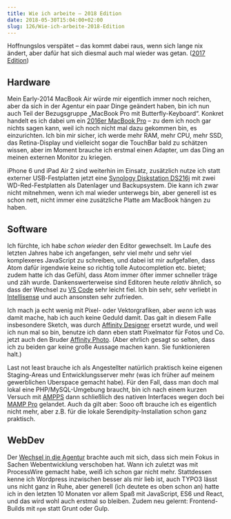 ```yaml
---
title: Wie ich arbeite – 2018 Edition
date: 2018-05-30T15:04:00+02:00
slug: 126/Wie-ich-arbeite-2018-Edition
---
```


Hoffnungslos verspätet – das kommt dabei raus, wenn sich lange nix ändert, aber dafür hat sich diesmal auch mal wieder was getan. ([2017 Edition](/archiv/107/Wie-ich-arbeite-2017-Edition.html))

## Hardware

Mein Early-2014 MacBook Air würde mir eigentlich immer noch reichen, aber da sich in der Agentur ein paar Dinge geändert haben, bin ich nun auch Teil der Bezugsgruppe „MacBook Pro mit Butterfly-Keyboard“. Konkret handelt es ich dabei um ein [2016er MacBook Pro](https://support.apple.com/kb/SP749?locale=de_DE) – zu dem ich noch gar nichts sagen kann, weil ich noch nicht mal dazu gekommen bin, es einzurichten. Ich bin mir sicher, ich werde mehr RAM, mehr CPU, mehr SSD, das Retina-Display und vielleicht sogar die TouchBar bald zu schätzen wissen, aber im Moment brauche ich erstmal einen Adapter, um das Ding an meinen externen Monitor zu kriegen.

iPhone 6 und iPad Air 2 sind weiterhin im Einsatz, zusätzlich nutze ich statt externer USB-Festplatten jetzt eine [Synology Diskstation DS216j](https://www.synology.com/de-de/products/DS216j) mit zwei WD-Red-Festplatten als Datenlager und Backupsystem. Die kann ich zwar nicht mitnehmen, wenn ich mal wieder unterwegs bin, aber generell ist es schon nett, nicht immer eine zusätzliche Platte am MacBook hängen zu haben.

## Software

Ich fürchte, ich habe _schon wieder_ den Editor gewechselt. Im Laufe des letzten Jahres habe ich angefangen, sehr viel mehr und sehr viel komplexeres JavaScript zu schreiben, und dabei ist mir aufgefallen, dass Atom dafür irgendwie keine so richtig tolle Autocompletion etc. bietet; zudem hatte ich das Gefühl, dass Atom immer öfter immer schneller träge und zäh wurde. Dankenswerterweise sind Editoren heute _relativ_ ähnlich, so dass der Wechsel zu [VS Code](https://code.visualstudio.com) sehr leicht fiel. Ich bin sehr, sehr verliebt in [Intellisense](https://code.visualstudio.com/docs/editor/intellisense) und auch ansonsten sehr zufrieden.

Ich mach ja echt wenig mit Pixel- oder Vektorgrafiken, aber _wenn_ ich was damit mache, hab ich auch keine Geduld damit. Das galt in diesem Falle insbesondere Sketch, was durch [Affinity Designer](https://affinity.serif.com/de/designer/) ersetzt wurde, und weil ich nun mal so bin, benutze ich dann eben statt Pixelmator für Fotos und Co. jetzt auch den Bruder [Affinity Photo](https://affinity.serif.com/de/photo/). (Aber ehrlich gesagt so selten, dass ich zu beiden gar keine große Aussage machen kann. Sie funktionieren halt.)

Last not least brauche ich als Angestellter natürlich praktisch keine eigenen Staging-Areas und Entwicklungsserver mehr (was ich früher auf meinem gewerblichen Uberspace gemacht habe). Für den Fall, dass man doch mal lokal eine PHP/MySQL-Umgebung braucht, bin ich nach einem kurzen Versuch mit [AMPPS](https://www.ampps.com) dann schließlich des nativen Interfaces wegen doch bei [MAMP Pro](https://www.mamp.info/de/mamp-pro/) gelandet. Auch da gilt aber: Sooo oft brauche ich es eigentlich nicht mehr, aber z.B. für die lokale Serendipity-Installation schon ganz praktisch.

## WebDev

Der [Wechsel in die Agentur](/archiv/115/Neues-aus-dem-Homeoffice.html) brachte auch mit sich, dass sich mein Fokus in Sachen Webentwicklung verschoben hat. Wann ich zuletzt was mit ProcessWire gemacht habe, weiß ich schon gar nicht mehr. Stattdessen kenne ich Wordpress inzwischen besser als mir lieb ist, auch TYPO3 lässt uns nicht ganz in Ruhe, aber generell (ich deutete es oben schon an) hatte ich in den letzten 10 Monaten vor allem Spaß mit JavaScript, ES6 und React, und das wird wohl auch erstmal so bleiben. Zudem neu gelernt: Frontend-Builds mit `npm` statt Grunt oder Gulp.
